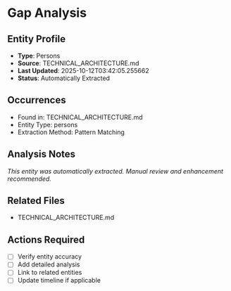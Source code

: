 # Gap Analysis

## Entity Profile
- **Type**: Persons
- **Source**: TECHNICAL_ARCHITECTURE.md
- **Last Updated**: 2025-10-12T03:42:05.255662
- **Status**: Automatically Extracted

## Occurrences
- Found in: TECHNICAL_ARCHITECTURE.md
- Entity Type: persons
- Extraction Method: Pattern Matching

## Analysis Notes
*This entity was automatically extracted. Manual review and enhancement recommended.*

## Related Files
- TECHNICAL_ARCHITECTURE.md

## Actions Required
- [ ] Verify entity accuracy
- [ ] Add detailed analysis
- [ ] Link to related entities
- [ ] Update timeline if applicable
